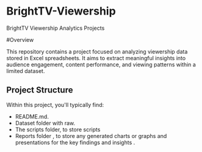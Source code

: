 # BrightTV-Viewership
 BrightTV Viewership Analytics Projects

#Overview

This repository contains a project focused on analyzing viewership data stored in Excel spreadsheets. It aims to extract meaningful insights into audience engagement, content performance, and viewing patterns within a limited dataset.

## Project Structure

 Within this project, you'll typically find:

* README.md.
* Dataset folder with raw.
* The scripts folder, to store scripts
* Reports folder , to store any generated charts or graphs and presentations for the key findings and insights .
  

